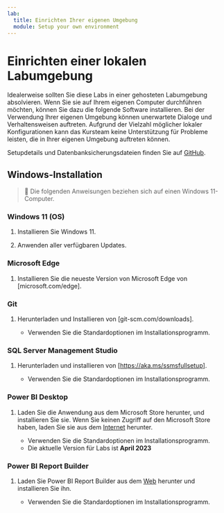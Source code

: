 ```yaml
---
lab:
  title: Einrichten Ihrer eigenen Umgebung
  module: Setup your own environment
---
```


# Einrichten einer lokalen Labumgebung 

Idealerweise sollten Sie diese Labs in einer gehosteten Labumgebung absolvieren. Wenn Sie sie auf Ihrem eigenen Computer durchführen möchten, können Sie dazu die folgende Software installieren. Bei der Verwendung Ihrer eigenen Umgebung können unerwartete Dialoge und Verhaltensweisen auftreten. Aufgrund der Vielzahl möglicher lokaler Konfigurationen kann das Kursteam keine Unterstützung für Probleme leisten, die in Ihrer eigenen Umgebung auftreten können.

Setupdetails und Datenbanksicherungsdateien finden Sie auf [GitHub](https://github.com/MicrosoftLearning/DP-500-Azure-Data-Analyst/tree/main/Allfiles/00-Setup).

## Windows-Installation

> &#128221; Die folgenden Anweisungen beziehen sich auf einen Windows 11-Computer.

### Windows 11 (OS)

1. Installieren Sie Windows 11.

2. Anwenden aller verfügbaren Updates.

### Microsoft Edge

1. Installieren Sie die neueste Version von Microsoft Edge von [microsoft.com/edge].

### Git

1. Herunterladen und Installieren von [git-scm.com/downloads].

    - Verwenden Sie die Standardoptionen im Installationsprogramm.

### SQL Server Management Studio

1. Herunterladen und installieren von [https://aka.ms/ssmsfullsetup].

    - Verwenden Sie die Standardoptionen im Installationsprogramm.

### Power BI Desktop

1. Laden Sie die Anwendung aus dem Microsoft Store herunter, und installieren Sie sie. Wenn Sie keinen Zugriff auf den Microsoft Store haben, laden Sie sie aus dem [Internet](https://www.microsoft.com/download/details.aspx?id=58494) herunter.

    - Verwenden Sie die Standardoptionen im Installationsprogramm.
    - Die aktuelle Version für Labs ist **April 2023**

### Power BI Report Builder

1. Laden Sie Power BI Report Builder aus dem [Web](https://www.microsoft.com/download/details.aspx?id=58158) herunter und installieren Sie ihn.

    - Verwenden Sie die Standardoptionen im Installationsprogramm.
